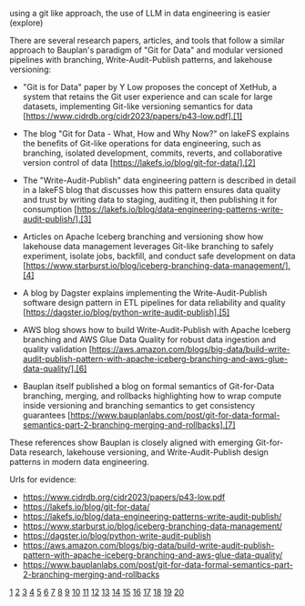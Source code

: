 using a git like approach,  the use of LLM in data engineering is easier (explore)


There are several research papers, articles, and tools that follow a similar approach to Bauplan's paradigm of "Git for Data" and modular versioned pipelines with branching, Write-Audit-Publish patterns, and lakehouse versioning:

- "Git is for Data" paper by Y Low proposes the concept of XetHub, a system that retains the Git user experience and can scale for large datasets, implementing Git-like versioning semantics for data [https://www.cidrdb.org/cidr2023/papers/p43-low.pdf].[1]

- The blog "Git for Data - What, How and Why Now?" on lakeFS explains the benefits of Git-like operations for data engineering, such as branching, isolated development, commits, reverts, and collaborative version control of data [https://lakefs.io/blog/git-for-data/].[2]

- The "Write-Audit-Publish" data engineering pattern is described in detail in a lakeFS blog that discusses how this pattern ensures data quality and trust by writing data to staging, auditing it, then publishing it for consumption [https://lakefs.io/blog/data-engineering-patterns-write-audit-publish/].[3]

- Articles on Apache Iceberg branching and versioning show how lakehouse data management leverages Git-like branching to safely experiment, isolate jobs, backfill, and conduct safe development on data [https://www.starburst.io/blog/iceberg-branching-data-management/].[4]

- A blog by Dagster explains implementing the Write-Audit-Publish software design pattern in ETL pipelines for data reliability and quality [https://dagster.io/blog/python-write-audit-publish].[5]

- AWS blog shows how to build Write-Audit-Publish with Apache Iceberg branching and AWS Glue Data Quality for robust data ingestion and quality validation [https://aws.amazon.com/blogs/big-data/build-write-audit-publish-pattern-with-apache-iceberg-branching-and-aws-glue-data-quality/].[6]

- Bauplan itself published a blog on formal semantics of Git-for-Data branching, merging, and rollbacks highlighting how to wrap compute inside versioning and branching semantics to get consistency guarantees [https://www.bauplanlabs.com/post/git-for-data-formal-semantics-part-2-branching-merging-and-rollbacks].[7]

These references show Bauplan is closely aligned with emerging Git-for-Data research, lakehouse versioning, and Write-Audit-Publish design patterns in modern data engineering.

Urls for evidence:  
- https://www.cidrdb.org/cidr2023/papers/p43-low.pdf  
- https://lakefs.io/blog/git-for-data/  
- https://lakefs.io/blog/data-engineering-patterns-write-audit-publish/  
- https://www.starburst.io/blog/iceberg-branching-data-management/  
- https://dagster.io/blog/python-write-audit-publish  
- https://aws.amazon.com/blogs/big-data/build-write-audit-publish-pattern-with-apache-iceberg-branching-and-aws-glue-data-quality/  
- https://www.bauplanlabs.com/post/git-for-data-formal-semantics-part-2-branching-merging-and-rollbacks

[1](https://www.cidrdb.org/cidr2023/papers/p43-low.pdf)
[2](https://lakefs.io/blog/git-for-data/)
[3](https://lakefs.io/blog/data-engineering-patterns-write-audit-publish/)
[4](https://www.starburst.io/blog/iceberg-branching-data-management/)
[5](https://dagster.io/blog/python-write-audit-publish)
[6](https://aws.amazon.com/blogs/big-data/build-write-audit-publish-pattern-with-apache-iceberg-branching-and-aws-glue-data-quality/)
[7](https://www.bauplanlabs.com/post/git-for-data-formal-semantics-part-2-branching-merging-and-rollbacks)
[8](https://pmc.ncbi.nlm.nih.gov/articles/PMC3639880/)
[9](https://blog.okfn.org/2016/11/29/git-for-data-analysis-why-version-control-is-essential-collaboration-public-trust/)
[10](https://www.dasca.org/world-of-data-science/article/the-essentials-of-git-for-budding-data-scientists)
[11](https://docs.databricks.com/aws/en/getting-started/data-pipeline-get-started)
[12](https://www.reddit.com/r/github/comments/1ehu3tn/is_it_bad_or_frowned_upon_to_use_git_to_store_my/)
[13](https://www.linkedin.com/pulse/lakehouse-code-03-delta-live-tables-data-pipelines-olivier-soucy-fovte)
[14](https://www.reddit.com/r/dataengineering/comments/13vmdj6/what_is_writeauditpublish_and_why_is_it_useful/)
[15](https://www.dremio.com/blog/data-lakehouse-versioning-comparison-nessie-apache-iceberg-lakefs/)
[16](https://book.the-turing-way.org/reproducible-research/vcs/vcs-git-in-research/)
[17](https://learn.microsoft.com/en-us/fabric/data-engineering/lakehouse-git-deployment-pipelines)
[18](https://www.reddit.com/r/MicrosoftFabric/comments/1doy09r/git_versioning_strategies_and_deployment_pipelines/)
[19](https://www.tandfonline.com/doi/full/10.1080/10691898.2020.1848485)
[20](https://github.com/Mmodarre/Lakehouse_Plumber)
